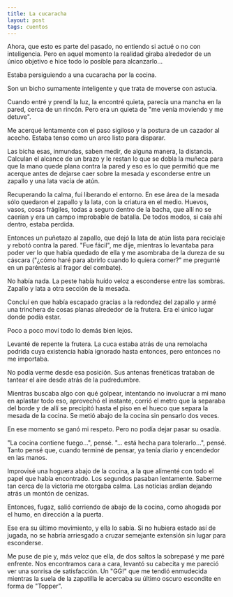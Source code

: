 ```yaml
---
title: La cucaracha
layout: post
tags: cuentos
---
```


Ahora, que esto es parte del pasado, no entiendo si actué o no con inteligencia. Pero en aquel momento la realidad giraba alrededor de un único objetivo e hice todo lo posible para alcanzarlo...

Estaba persiguiendo a una cucaracha por la cocina.

Son un bicho sumamente inteligente y que trata de moverse con astucia.

Cuando entré y prendí la luz, la encontré quieta, parecía una mancha en la pared, cerca de un rincón. Pero era un quieta de "me venía moviendo y me detuve".

Me acerqué lentamente con el paso sigiloso y la postura de un cazador al acecho. Estaba tenso como un arco listo para disparar.

Las bicha esas, inmundas, saben medir, de alguna manera, la distancia. Calculan el alcance de un brazo y le restan lo que se dobla la muñeca para que la mano quede plana contra la pared y eso es lo que permitió que me acerque antes de dejarse caer sobre la mesada y esconderse entre un zapallo y una lata vacía de atún.

Recuperando la calma, fui liberando el entorno. En ese área de la mesada sólo quedaron el zapallo y la lata, con la criatura en el medio. Huevos, vasos, cosas frágiles, todas a seguro dentro de la bacha, que allí no se caerían y era un campo improbable de batalla. De todos modos, si caía ahí dentro, estaba perdida.

Entonces un puñetazo al zapallo, que dejó la lata de atún lista para reciclaje y rebotó contra la pared. "Fue fácil", me dije, mientras lo levantaba para poder ver lo que había quedado de ella y me asombraba de la dureza de su cáscara ("¿cómo haré para abrirlo cuando lo quiera comer?" me pregunté en un paréntesis al fragor del combate).

No había nada. La peste había huído veloz a esconderse entre las sombras. Zapallo y lata a otra sección de la mesada.

Concluí en que había escapado gracias a la redondez del zapallo y armé una trinchera de cosas planas alrededor de la frutera. Era el único lugar donde podía estar.

Poco a poco moví todo lo demás bien lejos.

Levanté de repente la frutera. La cuca estaba atrás de una remolacha podrida cuya existencia había ignorado hasta entonces, pero entonces no me importaba.

No podía verme desde esa posición. Sus antenas frenéticas trataban de tantear el aire desde atrás de la pudredumbre.

Mientras buscaba algo con qué golpear, intentando no involucrar a mi mano en aplastar todo eso, aprovechó el instante, corrió el metro que la separaba del borde y de allí se precipitó hasta el piso en el hueco que separa la mesada de la cocina. Se metió abajo de la cocina sin pensarlo dos veces.

En ese momento se ganó mi respeto. Pero no podía dejar pasar su osadía.

"La cocina contiene fuego...", pensé. "... está hecha para tolerarlo...", pensé. Tanto pensé que, cuando terminé de pensar, ya tenía diario y encendedor en las manos.

Improvisé una hoguera abajo de la cocina, a la que alimenté con todo el papel que había encontrado. Los segundos pasaban lentamente. Saberme tan cerca de la victoria me otorgaba calma. Las noticias ardían dejando atrás un montón de cenizas.

Entonces, fugaz, salió corriendo de abajo de la cocina, como ahogada por el humo, en dirección a la puerta.

Ese era su último movimiento, y ella lo sabía. Si no hubiera estado así de jugada, no se habría arriesgado a cruzar semejante extensión sin lugar para esconderse.

Me puse de pie y, más veloz que ella, de dos saltos la sobrepasé y me paré enfrente. Nos encontramos cara a cara, levantó su cabecita y me pareció ver una sonrisa de satisfacción. Un "GG!" que me tendió enmudecida mientras la suela de la zapatilla le acercaba su último oscuro escondite en forma de "Topper".
